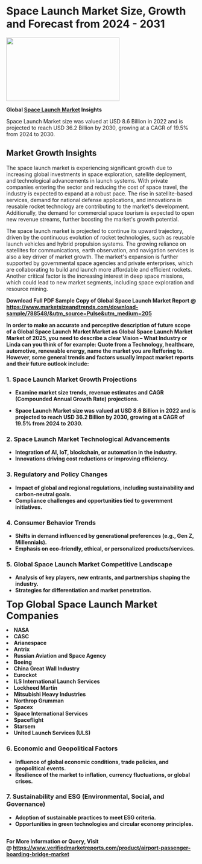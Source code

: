 <H1>Space Launch Market Size, Growth and Forecast from 2024 - 2031</H1><img class="aligncenter size-medium wp-image-584254" src="https://thirdeyenews.in/wp-content/uploads/2024/09/Global-Market-Research-300x168.jpeg" alt="" width="300" height="168" /><p><strong>Global&nbsp;<a href="https://www.marketsizeandtrends.com/download-sample/788548/&amp;utm_source=Pulse&amp;utm_medium=205">Space Launch Market</a> Insights</strong></p><p>Space Launch Market size was valued at USD 8.6 Billion in 2022 and is projected to reach USD 36.2 Billion by 2030, growing at a CAGR of 19.5% from 2024 to 2030.</p><p><h2>Market Growth Insights</h2> <p>The space launch market is experiencing significant growth due to increasing global investments in space exploration, satellite deployment, and technological advancements in launch systems. With private companies entering the sector and reducing the cost of space travel, the industry is expected to expand at a robust pace. The rise in satellite-based services, demand for national defense applications, and innovations in reusable rocket technology are contributing to the market's development. Additionally, the demand for commercial space tourism is expected to open new revenue streams, further boosting the market's growth potential.</p> <p><strong></strong></p> <p>The space launch market is projected to continue its upward trajectory, driven by the continuous evolution of rocket technologies, such as reusable launch vehicles and hybrid propulsion systems. The growing reliance on satellites for communications, earth observation, and navigation services is also a key driver of market growth. The market's expansion is further supported by governmental space agencies and private enterprises, which are collaborating to build and launch more affordable and efficient rockets. Another critical factor is the increasing interest in deep space missions, which could lead to new market segments, including space exploration and resource mining.</p> <p><strong></p><p><span class=""><strong>Download Full PDF Sample Copy of Global Space Launch Market Report</strong> @ <a href="https://www.marketsizeandtrends.com/download-sample/788548/&amp;utm_source=Pulse&amp;utm_medium=205" target="_blank">https://www.marketsizeandtrends.com/download-sample/788548/&amp;utm_source=Pulse&amp;utm_medium=205</a></span></p><p>In order to make an accurate and perceptive description of future scope of a Global&nbsp;Space Launch Market Market as Global&nbsp;Space Launch Market Market of 2025, you need to describe a clear Vision &ndash; What Industry or Linda can you think of for example: Quote from a Technology, healthcare, automotive, renewable energy, name the market you are Reffering to. However, some general trends and factors usually impact market reports and their future outlook include:</p><h3>1.&nbsp;<strong>Space Launch Market Growth Projections</strong></h3><ul><li>Examine market size trends, revenue estimates and CAGR (Compounded Annual Growth Rate) projections.</li><li><p>Space Launch Market size was valued at USD 8.6 Billion in 2022 and is projected to reach USD 36.2 Billion by 2030, growing at a CAGR of 19.5% from 2024 to 2030.</p></li></ul><h3>2.&nbsp;<strong>Space Launch Market Technological Advancements</strong></h3><ul><li>Integration of AI, IoT, blockchain, or automation in the industry.</li><li>Innovations driving cost reductions or improving efficiency.</li></ul><h3>3.&nbsp;<strong>Regulatory and Policy Changes</strong></h3><ul><li>Impact of global and regional regulations, including sustainability and carbon-neutral goals.</li><li>Compliance challenges and opportunities tied to government initiatives.</li></ul><h3>4.&nbsp;<strong>Consumer Behavior Trends</strong></h3><ul><li>Shifts in demand influenced by generational preferences (e.g., Gen Z, Millennials).</li><li>Emphasis on eco-friendly, ethical, or personalized products/services.</li></ul><h3>5.&nbsp;<strong>Global Space Launch Market Competitive Landscape</strong></h3><ul><li>Analysis of key players, new entrants, and partnerships shaping the industry.</li><li>Strategies for differentiation and market penetration.</li></ul><p data-pm-slice="1 1 []"><span style="color: inherit; font-family: inherit; font-size: 25px;">Top Global Space Launch Market Companies</span></p><div class="" data-test-id=""><p><li>NASA</li><li> CASC</li><li> Arianespace</li><li> Antrix</li><li> Russian Aviation and Space Agency</li><li> Boeing</li><li> China Great Wall Industry</li><li> Eurockot</li><li> ILS International Launch Services</li><li> Lockheed Martin</li><li> Mitsubishi Heavy Industries</li><li> Northrop Grumman</li><li> Spacex</li><li> Space International Services</li><li> Spaceflight</li><li> Starsem</li><li> United Launch Services (ULS)</li></p></div><h3>6.&nbsp;<strong>Economic and Geopolitical Factors</strong></h3><ul><li>Influence of global economic conditions, trade policies, and geopolitical events.</li><li>Resilience of the market to inflation, currency fluctuations, or global crises.</li></ul><h3>7.&nbsp;<strong>Sustainability and ESG (Environmental, Social, and Governance)</strong></h3><ul><li>Adoption of sustainable practices to meet ESG criteria.</li><li>Opportunities in green technologies and circular economy principles.</li></ul><h2><strong style="font-size: 14px;">For More Information or Query, Visit @&nbsp;</strong><a style="background-color: #ffffff; font-size: 14px;" href="https://www.marketsizeandtrends.com/report/space-launch-market/" target="_blank">https://www.verifiedmarketreports.com/product/airport-passenger-boarding-bridge-market</a></h2>
